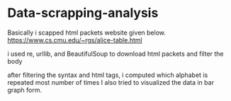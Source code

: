 # Data-scrapping-analysis
Basically i scapped html packets website given below.
https://www.cs.cmu.edu/~rgs/alice-table.html

i used re, urllib, and BeautifulSoup to download html packets and filter the body 

after filtering the syntax and html tags, i computed which alphabet is repeated most number of times 
I also tried to visualized the data in bar graph form.
